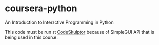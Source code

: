 # coursera-python
An Introduction to Interactive Programming in Python

This code must be run at [CodeSkulptor](http://www.codeskulptor.org) because of SimpleGUI API that
is being used in this course.

